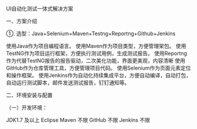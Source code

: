 
UI自动化测试一体式解决方案


一、方案介绍

①. 选型：Java+Selenium+Maven+Testng+Reportng+Github+Jenkins

使用Java作为项目编程语言。
使用Maven作为项目类型，方便管理架包。
使用TestNG作为项目运行框架，方便执行测试用例，生成测试报告。
使用Reportng作为代替TestNG报告的报告驱动，二次美化功能，界面更美观，内容清晰
使用GitHub作为仓库管理工具，方便管理项目代码。
使用Selenium作为页面元素定位和操作框架。
使用Jenkins作为自动化持续集成平台，方便自动编译，自动打包，自动运行测试脚本，邮件发送测试报告，钉钉通知等。


二、环境安装与配置

（一）开发环境：

JDK1.7 及以上
Eclipse
Maven 不限
GitHub 不限
Jenkins 不限

